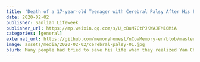 ```yaml
---
title: 'Death of a 17-year-old Teenager with Cerebral Palsy After His Father was Quarantined for Six Days'
date: 2020-02-02
publisher: Sanlian Lifeweek
publisher_url: https://mp.weixin.qq.com/s/U_cBuM7CtPJKWAJFM10MiA
categories: [general]
external_url: https://github.com/memoryhonest/nCovMemory-en/blob/master/docs/2020-02-02/death_of_a_17_year_old_teenager.md
image: assets/media/2020-02-02/cerebral-palsy-01.jpg
blurb: Many people had tried to save his life when they realized Yan Cheng, a 17-year-old teenager with cerebral palsy was left alone at home, but the aids failed to reach the last mile. The daily plight of this special family with cerebral palsy, autism, and single father is magnified by the outbreak of the epidemic in the rural areas.
---
```

